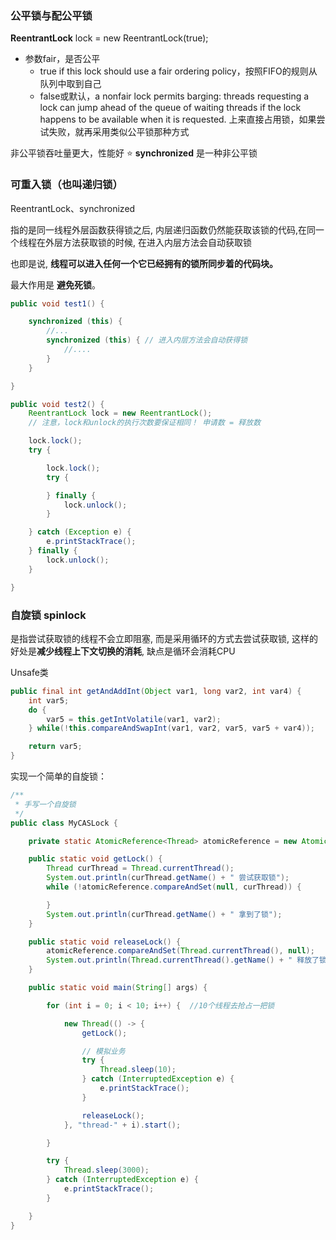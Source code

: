 
### 公平锁与配公平锁

**ReentrantLock** lock = new ReentrantLock(true);
- 参数fair，是否公平
    - true if this lock should use a fair ordering policy，按照FIFO的规则从队列中取到自己
    - false或默认，a nonfair lock permits barging: threads requesting a lock can jump ahead of the queue of waiting threads if the lock happens to be available when it is requested. 上来直接占用锁，如果尝试失败，就再采用类似公平锁那种方式

非公平锁吞吐量更大，性能好 ⭐
 **synchronized** 是一种非公平锁

 ### 可重入锁（也叫**递归锁**）

ReentrantLock、synchronized

指的是同一线程外层函数获得锁之后, 内层递归函数仍然能获取该锁的代码,在同一个线程在外层方法获取锁的时候, 在进入内层方法会自动获取锁

也即是说, **线程可以进入任何一个它已经拥有的锁所同步着的代码块。**

最大作用是 **避免死锁**。

```java
public void test1() {

    synchronized (this) {
        //...
        synchronized (this) { // 进入内层方法会自动获得锁
            //....
        }
    }

}

public void test2() {
    ReentrantLock lock = new ReentrantLock();
    // 注意，lock和unlock的执行次数要保证相同！ 申请数 = 释放数

    lock.lock();
    try {

        lock.lock();
        try {

        } finally {
            lock.unlock();
        }

    } catch (Exception e) {
        e.printStackTrace();
    } finally {
        lock.unlock();
    }

}
```

### 自旋锁 spinlock

是指尝试获取锁的线程不会立即阻塞, 而是采用循环的方式去尝试获取锁, 这样的好处是**减少线程上下文切换的消耗**, 缺点是循环会消耗CPU

Unsafe类
```java
public final int getAndAddInt(Object var1, long var2, int var4) {
    int var5;
    do {
        var5 = this.getIntVolatile(var1, var2);
    } while(!this.compareAndSwapInt(var1, var2, var5, var5 + var4));

    return var5;
}
```

实现一个简单的自旋锁：
```java
/**
 * 手写一个自旋锁
 */
public class MyCASLock {

    private static AtomicReference<Thread> atomicReference = new AtomicReference<>();//默认引用为null（Thread类型）

    public static void getLock() {
        Thread curThread = Thread.currentThread();
        System.out.println(curThread.getName() + " 尝试获取锁");
        while (!atomicReference.compareAndSet(null, curThread)) {

        }
        System.out.println(curThread.getName() + " 拿到了锁");
    }

    public static void releaseLock() {
        atomicReference.compareAndSet(Thread.currentThread(), null);
        System.out.println(Thread.currentThread().getName() + " 释放了锁");
    }

    public static void main(String[] args) {

        for (int i = 0; i < 10; i++) {  //10个线程去抢占一把锁

            new Thread(() -> {
                getLock();

                // 模拟业务
                try {
                    Thread.sleep(10);
                } catch (InterruptedException e) {
                    e.printStackTrace();
                }

                releaseLock();
            }, "thread-" + i).start();

        }

        try {
            Thread.sleep(3000);
        } catch (InterruptedException e) {
            e.printStackTrace();
        }

    }
}
```




